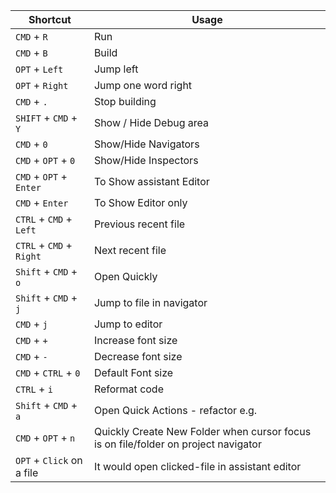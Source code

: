 | Shortcut | Usage |
|------------|----------------|
| `CMD` + `R` | Run |
| `CMD` + `B` | Build |
| `OPT` + `Left` | Jump left |
| `OPT` + `Right` | Jump one word right |
| `CMD` + `.` | Stop building |
| `SHIFT` + `CMD` + `Y` | Show / Hide Debug area |
| `CMD` + `0` | Show/Hide Navigators |
| `CMD` + `OPT` + `0` | Show/Hide Inspectors |
| `CMD` + `OPT` + `Enter` | To Show assistant Editor |
| `CMD` + `Enter` | To Show Editor only |
| `CTRL` + `CMD` + `Left` | Previous recent file |
| `CTRL` + `CMD` + `Right` | Next recent file |
| `Shift` + `CMD` + `o` | Open Quickly |
| `Shift` + `CMD` + `j` | Jump to file in navigator |
| `CMD` + `j` | Jump to editor |
| `CMD` + `+` | Increase font size |
| `CMD` + `-` | Decrease font size |
| `CMD` + `CTRL` + `0` | Default Font size |
| `CTRL` + `i` | Reformat code |
| `Shift` + `CMD` + `a` | Open Quick Actions - refactor e.g. |
| `CMD` + `OPT` + `n` | Quickly Create New Folder when cursor focus is on file/folder on project navigator |
| `OPT` + `Click` on a file | It would open clicked-file in assistant editor |
